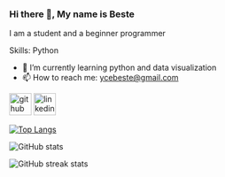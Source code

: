 ### Hi there 👋, My name is Beste
I am a student and a beginner programmer

Skills: Python

- 🌱 I’m currently learning python and data visualization 
- 📫 How to reach me: ycebeste@gmail.com 


[<img src='https://cdn.jsdelivr.net/npm/simple-icons@3.0.1/icons/github.svg' alt='github' height='40'>](https://github.com/BesteYuce)  [<img src='https://cdn.jsdelivr.net/npm/simple-icons@3.0.1/icons/linkedin.svg' alt='linkedin' height='40'>](https://www.linkedin.com/in/beste-yüce-ab4178249//)  

[![Top Langs](https://github-readme-stats.vercel.app/api/top-langs/?username=BesteYuce)](https://github.com/anuraghazra/github-readme-stats)

![GitHub stats](https://github-readme-stats.vercel.app/api?username=BesteYuce&show_icons=true)  

![GitHub streak stats](https://streak-stats.demolab.com/?user=BesteYuce)  

